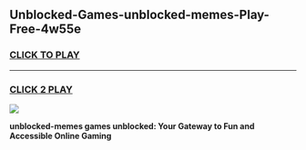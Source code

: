 
## Unblocked-Games-unblocked-memes-Play-Free-4w55e
<h3>
<a href="https://premium76.site?title=unblocked-memes&ref=18A1">CLICK TO PLAY</a></h3>
<hr>

<h3>
<a href="https://premium76.site?title=unblocked-memes&ref=18A1">CLICK 2 PLAY</a>
  
</h3>

<a href="https://premium76.site?title=unblocked-memes&ref=18A1"><img src="https://clearcache.store/games.png"></a>


**unblocked-memes games unblocked: Your Gateway to Fun and Accessible Online Gaming**
